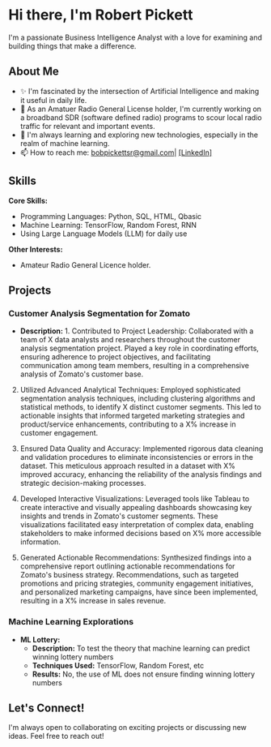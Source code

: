 # Hi there, I'm Robert Pickett

I'm a passionate Business Intelligence Analyst with a love for examining and building things that make a difference.

## About Me

- ✨ I'm fascinated by the intersection of Artificial Intelligence and making it useful in daily life.
- 🔭 As an Amatuer Radio General License holder, I'm currently working on a broadband SDR (software defined radio) programs to scour local radio traffic for relevant and important events.
- 🌱 I'm always learning and exploring new technologies, especially in the realm of machine learning.
- 📫 How to reach me: bobpickettsr@gmail.com| [[LinkedIn]](https://www.linkedin.com/in/robert-pickett-sr/)

## Skills

**Core Skills:**

- Programming Languages: Python, SQL, HTML, Qbasic
- Machine Learning: TensorFlow, Random Forest, RNN
- Using Large Language Models (LLM) for daily use

**Other Interests:**

- Amateur Radio General Licence holder.
  
## Projects

### Customer Analysis Segmentation for Zomato

- **Description:** 1. Contributed to Project Leadership: Collaborated with a team of X data analysts and researchers throughout the customer analysis segmentation project. Played a key role in coordinating efforts, ensuring adherence to project objectives, and facilitating communication among team members, resulting in a comprehensive analysis of Zomato's customer base.

2. Utilized Advanced Analytical Techniques:  Employed sophisticated segmentation analysis techniques, including clustering algorithms and statistical methods, to identify X distinct customer segments. This led to actionable insights that informed targeted marketing strategies and product/service enhancements, contributing to a X% increase in customer engagement.

3. Ensured Data Quality and Accuracy: Implemented rigorous data cleaning and validation procedures to eliminate inconsistencies or errors in the dataset. This meticulous approach resulted in a dataset with X% improved accuracy, enhancing the reliability of the analysis findings and strategic decision-making processes.

4. Developed Interactive Visualizations: Leveraged tools like Tableau to create interactive and visually appealing dashboards showcasing key insights and trends in Zomato's customer segments. These visualizations facilitated easy interpretation of complex data, enabling stakeholders to make informed decisions based on X% more accessible information.

5. Generated Actionable Recommendations: Synthesized findings into a comprehensive report outlining actionable recommendations for Zomato's business strategy. Recommendations, such as targeted promotions and pricing strategies, community engagement initiatives, and personalized marketing campaigns, have since been implemented, resulting in a X% increase in sales revenue.
   
   
### Machine Learning Explorations

- **ML Lottery:**
   - **Description:** To test the theory that machine learning can predict winning lottery numbers
   - **Techniques Used:** TensorFlow, Random Forest, etc
   - **Results:** No, the use of ML does not ensure finding winning lottery numbers

## Let's Connect!

I'm always open to collaborating on exciting projects or discussing new ideas. Feel free to reach out!
